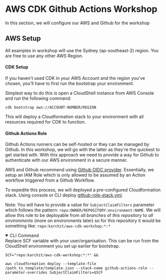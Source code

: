 # AWS CDK Github Actions Workshop

In this section, we will configure our AWS and Github for the workshop

## AWS Setup

All examples in workshop will use the Sydney (ap-southeast-2) region. You are free to use any other AWS Region.  

#### CDK Setup
If you haven't used CDK in your AWS Account and the region you've chosen, you'll have to first run the bootstrap your environment. 

Simplest way to do this is open a CloudShell instance from AWS Console and run the following command:

```shell
cdk bootstrap aws://ACCOUNT-NUMBER/REGION
```
This will deploy a Cloudformation stack to your environment with all resources required for CDK to function.

#### Github Actions Role
Github Actions runners can be self-hosted or they can be managed by Github. In this workshop, we will go with the latter as they're the quickest to get started with. With this approach we need to provide a way for Github to authenticate with our AWS environment in a secure manner. 

AWS and Github recommend using [Github OIDC provider](https://docs.github.com/en/actions/deployment/security-hardening-your-deployments/configuring-openid-connect-in-amazon-web-services). Essentially, we setup an IAM Role which is only allowed to be assumed by an Action workflow triggered from a Github Workflow.

To expedite this process, we will deployed a pre-configured Cloudformation stack. Using console or CLI deploy [github-role-stack.yml](./github-role-stack.yml). 

Note: You will have to provide a value for `SubjectClaimFilters` parameter which follows the pattern: `repo:OWNER/REPOSITORY:environment:NAME`. We will allow this role to be deployable from _all branches_ of _this repository_ to _all environments_ (more on environments later) so for this repository it would be something like: `repo:karchit/aws-cdk-workshop:*:*`

<details open>
    <summary>CLI Command</summary>
    Replace SCF variable with your user/organisation. This can be run from the CloudShell environment you set up earlier for bootstrap.

    SCF="repo:karchit/aws-cdk-workshop:*:*" &&

    aws cloudformation deploy --template-file /path_to_template/template.json --stack-name github-actions-role --parameter-overrides SubjectClaimFilters=$SCF
</details>
 